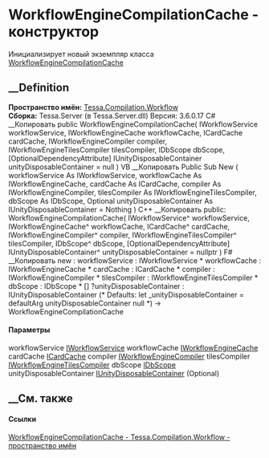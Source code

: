# WorkflowEngineCompilationCache - конструктор
Инициализирует новый экземпляр класса
[WorkflowEngineCompilationCache](T_Tessa_Compilation_Workflow_WorkflowEngineCompilationCache.htm)
##  __Definition
 **Пространство имён:**
[Tessa.Compilation.Workflow](N_Tessa_Compilation_Workflow.htm)  
 **Сборка:** Tessa.Server (в Tessa.Server.dll) Версия: 3.6.0.17
C# __Копировать
     public WorkflowEngineCompilationCache(
    	IWorkflowService workflowService,
    	IWorkflowEngineCache workflowCache,
    	ICardCache cardCache,
    	IWorkflowEngineCompiler compiler,
    	IWorkflowEngineTilesCompiler tilesCompiler,
    	IDbScope dbScope,
    	[OptionalDependencyAttribute] IUnityDisposableContainer unityDisposableContainer = null
    )
VB __Копировать
     Public Sub New ( 
    	workflowService As IWorkflowService,
    	workflowCache As IWorkflowEngineCache,
    	cardCache As ICardCache,
    	compiler As IWorkflowEngineCompiler,
    	tilesCompiler As IWorkflowEngineTilesCompiler,
    	dbScope As IDbScope,
    	<OptionalDependencyAttribute> Optional unityDisposableContainer As IUnityDisposableContainer = Nothing
    )
C++ __Копировать
     public:
    WorkflowEngineCompilationCache(
    	IWorkflowService^ workflowService, 
    	IWorkflowEngineCache^ workflowCache, 
    	ICardCache^ cardCache, 
    	IWorkflowEngineCompiler^ compiler, 
    	IWorkflowEngineTilesCompiler^ tilesCompiler, 
    	IDbScope^ dbScope, 
    	[OptionalDependencyAttribute] IUnityDisposableContainer^ unityDisposableContainer = nullptr
    )
F# __Копировать
     new : 
            workflowService : IWorkflowService * 
            workflowCache : IWorkflowEngineCache * 
            cardCache : ICardCache * 
            compiler : IWorkflowEngineCompiler * 
            tilesCompiler : IWorkflowEngineTilesCompiler * 
            dbScope : IDbScope * 
            [<OptionalDependencyAttribute>] ?unityDisposableContainer : IUnityDisposableContainer 
    (* Defaults:
            let _unityDisposableContainer = defaultArg unityDisposableContainer null
    *)
    -> WorkflowEngineCompilationCache
#### Параметры
workflowService [IWorkflowService](T_Tessa_Workflow_IWorkflowService.htm)
workflowCache
[IWorkflowEngineCache](T_Tessa_Workflow_IWorkflowEngineCache.htm)
cardCache [ICardCache](T_Tessa_Cards_Caching_ICardCache.htm)
compiler
[IWorkflowEngineCompiler](T_Tessa_Workflow_Compilation_IWorkflowEngineCompiler.htm)
tilesCompiler
[IWorkflowEngineTilesCompiler](T_Tessa_Workflow_Compilation_IWorkflowEngineTilesCompiler.htm)
dbScope [IDbScope](T_Tessa_Platform_Data_IDbScope.htm)
unityDisposableContainer
[IUnityDisposableContainer](T_Tessa_Platform_IUnityDisposableContainer.htm)
(Optional)
## __См. также
#### Ссылки
[WorkflowEngineCompilationCache -
](T_Tessa_Compilation_Workflow_WorkflowEngineCompilationCache.htm)
[Tessa.Compilation.Workflow - пространство
имён](N_Tessa_Compilation_Workflow.htm)
